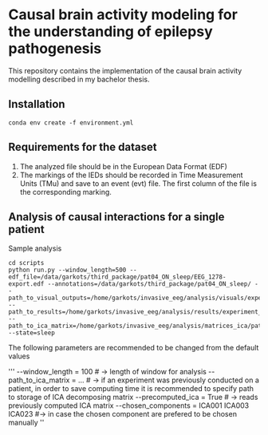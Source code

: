 # Causal brain activity modeling for the understanding of epilepsy pathogenesis

This repository contains the implementation of the causal brain activity modelling described in my bachelor thesis. 

## Installation
```
conda env create -f environment.yml
```


## Requirements for the dataset
1) The analyzed file should be in the European Data Format (EDF)
2) The markings of the IEDs should be recorded in Time Measurement Units (TMu) and save to an event (evt) file. The first column of the file is the corresponding marking.

## Analysis of causal interactions for a single patient 

Sample analysis
```
cd scripts
python run.py --window_length=500 --edf_file=/data/garkots/third_package/pat04_ON_sleep/EEG_1278-export.edf --annotations=/data/garkots/third_package/pat04_ON_sleep/ --path_to_visual_outputs=/home/garkots/invasive_eeg/analysis/visuals/experiment_window_500/pat4/sleep --path_to_results=/home/garkots/invasive_eeg/analysis/results/experiment_window_500/pat4/sleep --path_to_ica_matrix=/home/garkots/invasive_eeg/analysis/matrices_ica/pat4/sleep --state=sleep
```
The following parameters are recommended to be changed from the default values

'''
--window_length = 100   # -> length of window for analysis
--path_to_ica_matrix = ...  # -> if an experiment was previously conducted on a patient, in order to save computing time it is recommended to specify path to storage of ICA decomposing matrix
--precomputed_ica = True   # -> reads previously computed ICA matrix 
--chosen_components = ICA001 ICA003 ICA023 #-> in case the chosen component are prefered to be chosen manually 
''

